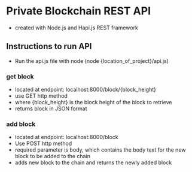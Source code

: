 # Private Blockchain REST API
- created with Node.js and Hapi.js REST framework

## Instructions to run API
- Run the api.js file with node (node {location_of_project}/api.js)


### get block 
- located at endpoint: localhost:8000/block/{block_height}
- use GET http method
- where {block_height} is the block height of the block to retrieve
- returns block in JSON format

### add block
- located at endpoint: localhost:8000/block
- Use POST http method
- required parameter is body, which contains the body text for the new block to be added to the chain
- adds new block to the chain and returns the newly added block
